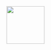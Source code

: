 <div id="header" align="center">
  <img src="https://media.giphy.com/media/2sMOUSy658zgS1CjY7/giphy.gif" width="100"/>
</div>

